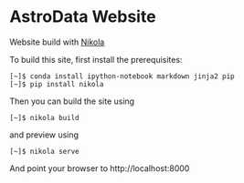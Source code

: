 AstroData Website
=================
Website build with [Nikola](http://getnikola.com)

To build this site, first install the prerequisites:

```
[~]$ conda install ipython-notebook markdown jinja2 pip
[~]$ pip install nikola
```

Then you can build the site using

```
[~]$ nikola build
```

and preview using

```
[~]$ nikola serve
```

And point your browser to http://localhost:8000